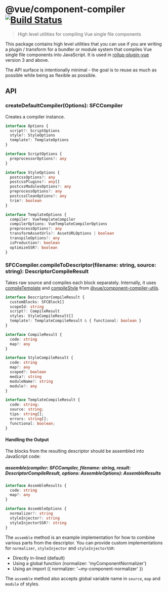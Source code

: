# @vue/component-compiler [![Build Status](https://circleci.com/gh/vuejs/vue-component-compiler/tree/master.svg?style=shield)](https://circleci.com/gh/vuejs/vue-component-compiler)

> High level utilities for compiling Vue single file components

This package contains high level utilities that you can use if you are writing a plugin / transform for a bundler or module system that compiles Vue single file components into JavaScript. It is used in [rollup-plugin-vue](https://github.com/vuejs/rollup-plugin-vue) version 3 and above.

The API surface is intentionally minimal - the goal is to reuse as much as possible while being as flexible as possible.

## API

### createDefaultCompiler(Options): SFCCompiler

Creates a compiler instance.

```typescript
interface Options {
  script?: ScriptOptions
  style?: StyleOptions
  template?: TemplateOptions
}

interface ScriptOptions {
  preprocessorOptions?: any
}

interface StyleOptions {
  postcssOptions?: any
  postcssPlugins?: any[]
  postcssModulesOptions?: any
  preprocessOptions?: any
  postcssCleanOptions?: any
  trim?: boolean
}

interface TemplateOptions {
  compiler: VueTemplateCompiler
  compilerOptions: VueTemplateCompilerOptions
  preprocessOptions?: any
  transformAssetUrls?: AssetURLOptions | boolean
  transpileOptions?: any
  isProduction?: boolean
  optimizeSSR?: boolean
}
```

### SFCCompiler.compileToDescriptor(filename: string, source: string): DescriptorCompileResult

Takes raw source and compiles each block separately. Internally, it uses [compileTemplate](https://github.com/vuejs/component-compiler-utils/blob/master/README.md#compiletemplatetemplatecompileoptions-templatecompileresults) and [compileStyle](https://github.com/vuejs/component-compiler-utils/blob/master/README.md#compilestylestylecompileoptions) from [@vue/component-compiler-utils](https://github.com/vuejs/component-compiler-utils).

```typescript
interface DescriptorCompileResult {
  customBlocks: SFCBlock[]
  scopeId: string
  script?: CompileResult
  styles: StyleCompileResult[]
  template?: TemplateCompileResult & { functional: boolean }
}

interface CompileResult {
  code: string
  map?: any
}

interface StyleCompileResult {
  code: string
  map?: any
  scoped?: boolean
  media?: string
  moduleName?: string
  module?: any
}

interface TemplateCompileResult {
  code: string;
  source: string;
  tips: string[];
  errors: string[];
  functional: boolean;
}
```

#### Handling the Output

The blocks from the resulting descriptor should be assembled into JavaScript code:

##### assemble(compiler: SFCCompiler, filename: string, result: DescriptorCompileResult, options: AssembleOptions): AssembleResults

```typescript
interface AssembleResults {
  code: string
  map?: any
}
```

```typescript
interface AssembleOptions {
  normalizer?: string
  styleInjector?: string
  styleInjectorSSR?: string
}
```


The `assemble` method is an example implementation for how to combine various parts from the descriptor. You can provide custom implementations for `normalizer`, `styleInjector` and `styleInjectorSSR`:

* Directly in-lined (default)
* Using a global function (normalizer: 'myComponentNormalizer')
* Using an import ({ normalizer: '~my-component-normalizer' })

The `assemble` method also accepts global variable name in `source`, `map` and `module` of styles. 

